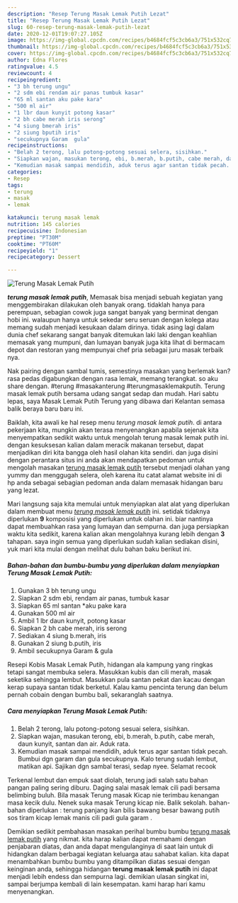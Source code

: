```yaml
---
description: "Resep Terung Masak Lemak Putih Lezat"
title: "Resep Terung Masak Lemak Putih Lezat"
slug: 60-resep-terung-masak-lemak-putih-lezat
date: 2020-12-01T19:07:27.105Z
image: https://img-global.cpcdn.com/recipes/b4684fcf5c3cb6a3/751x532cq70/terung-masak-lemak-putih-foto-resep-utama.jpg
thumbnail: https://img-global.cpcdn.com/recipes/b4684fcf5c3cb6a3/751x532cq70/terung-masak-lemak-putih-foto-resep-utama.jpg
cover: https://img-global.cpcdn.com/recipes/b4684fcf5c3cb6a3/751x532cq70/terung-masak-lemak-putih-foto-resep-utama.jpg
author: Edna Flores
ratingvalue: 4.5
reviewcount: 4
recipeingredient:
- "3 bh terung ungu"
- "2 sdm ebi rendam air panas tumbuk kasar"
- "65 ml santan aku pake kara"
- "500 ml air"
- "1 lbr daun kunyit potong kasar"
- "2 bh cabe merah iris serong"
- "4 siung bmerah iris"
- "2 siung bputih iris"
- "secukupnya Garam  gula"
recipeinstructions:
- "Belah 2 terong, lalu potong-potong sesuai selera, sisihkan."
- "Siapkan wajan, masukan terong, ebi, b.merah, b.putih, cabe merah, daun kunyit, santan dan air. Aduk rata."
- "Kemudian masak sampai mendidih, aduk terus agar santan tidak pecah. Bumbui dgn garam dan gula secukupnya. Kalo terung sudah lembut, matikan api. Sajikan dgn sambal terasi, sedap nyee. Selamat recook"
categories:
- Resep
tags:
- terung
- masak
- lemak

katakunci: terung masak lemak 
nutrition: 145 calories
recipecuisine: Indonesian
preptime: "PT30M"
cooktime: "PT60M"
recipeyield: "1"
recipecategory: Dessert

---
```



![Terung Masak Lemak Putih](https://img-global.cpcdn.com/recipes/b4684fcf5c3cb6a3/751x532cq70/terung-masak-lemak-putih-foto-resep-utama.jpg)

<b><i>terung masak lemak putih</i></b>, Memasak bisa menjadi sebuah kegiatan yang menggembirakan dilakukan oleh banyak orang. tidaklah hanya para perempuan, sebagian cowok juga sangat banyak yang berminat dengan hobi ini. walaupun hanya untuk sekedar seru seruan dengan kolega atau memang sudah menjadi kesukaan dalam dirinya. tidak asing lagi dalam dunia chef sekarang sangat banyak ditemukan laki laki dengan keahlian memasak yang mumpuni, dan lumayan banyak juga kita lihat di bermacam depot dan restoran yang mempunyai chef pria sebagai juru masak terbaik nya.

Nak pairing dengan sambal tumis, semestinya masakan yang berlemak kan? rasa pedas digabungkan dengan rasa lemak, memang terangkat. so aku share dengan. #terung #masakanterung #terungmasaklemakputih. Terung masak lemak putih bersama udang sangat sedap dan mudah. Hari sabtu lepas, saya Masak Lemak Putih Terung yang dibawa dari Kelantan semasa balik beraya baru baru ini.

Baiklah, kita awali ke hal resep menu <i>terung masak lemak putih</i>. di antara pekerjaan kita, mungkin akan terasa menyenangkan apabila sejenak kita menyempatkan sedikit waktu untuk mengolah terung masak lemak putih ini. dengan kesuksesan kalian dalam meracik makanan tersebut, dapat menjadikan diri kita bangga oleh hasil olahan kita sendiri. dan juga disini dengan perantara situs ini anda akan mendapatkan pedoman untuk mengolah masakan <u>terung masak lemak putih</u> tersebut menjadi olahan yang yummy dan menggugah selera, oleh karena itu catat alamat website ini di hp anda sebagai sebagian pedoman anda dalam memasak hidangan baru yang lezat.


Mari langsung saja kita memulai untuk menyiapkan alat alat yang diperlukan dalam membuat menu <u><i>terung masak lemak putih</i></u> ini. setidak tidaknya diperlukan <b>9</b> komposisi yang diperlukan untuk olahan ini. biar nantinya dapat membuahkan rasa yang lumayan dan sempurna. dan juga persiapkan waktu kita sedikit, karena kalian akan mengolahnya kurang lebih dengan <b>3</b> tahapan. saya ingin semua yang diperlukan sudah kalian sediakan disini, yuk mari kita mulai dengan melihat dulu bahan baku berikut ini.

<!--inarticleads1-->

##### Bahan-bahan dan bumbu-bumbu yang diperlukan dalam menyiapkan Terung Masak Lemak Putih:

1. Gunakan 3 bh terung ungu
1. Siapkan 2 sdm ebi, rendam air panas, tumbuk kasar
1. Siapkan 65 ml santan *aku pake kara
1. Gunakan 500 ml air
1. Ambil 1 lbr daun kunyit, potong kasar
1. Siapkan 2 bh cabe merah, iris serong
1. Sediakan 4 siung b.merah, iris
1. Gunakan 2 siung b.putih, iris
1. Ambil secukupnya Garam &amp; gula


Resepi Kobis Masak Lemak Putih, hidangan ala kampung yang ringkas tetapi sangat membuka selera. Masukkan kubis dan cili merah, masak seketika sehingga lembut. Masukkan pula santan pekat dan kacau dengan kerap supaya santan tidak berketul. Kalau kamu pencinta terung dan belum pernah cobain dengan bumbu bali, sekaranglah saatnya. 

<!--inarticleads2-->

##### Cara menyiapkan Terung Masak Lemak Putih:

1. Belah 2 terong, lalu potong-potong sesuai selera, sisihkan.
1. Siapkan wajan, masukan terong, ebi, b.merah, b.putih, cabe merah, daun kunyit, santan dan air. Aduk rata.
1. Kemudian masak sampai mendidih, aduk terus agar santan tidak pecah. Bumbui dgn garam dan gula secukupnya. Kalo terung sudah lembut, matikan api. Sajikan dgn sambal terasi, sedap nyee. Selamat recook


Terkenal lembut dan empuk saat diolah, terung jadi salah satu bahan pangan paling sering diburu. Daging salai masak lemak cili padi bersama belimbing buluh. Bila masak Terung masak Kicap nie terimbau kenangan masa kecik dulu. Nenek suka masak Terung kicap nie. Balik sekolah. bahan-bahan diperlukan : terung panjang ikan bilis bawang besar bawang putih sos tiram kicap lemak manis cili padi gula garam . 

Demikian sedikit pembahasan masakan perihal bumbu bumbu <u>terung masak lemak putih</u> yang nikmat. kita harap kalian dapat memahami dengan penjabaran diatas, dan anda dapat mengulanginya di saat lain untuk di hidangkan dalam berbagai kegiatan keluarga atau sahabat kalian. kita dapat menambahkan bumbu bumbu yang ditampilkan diatas sesuai dengan keinginan anda, sehingga hidangan <b>terung masak lemak putih</b> ini dapat menjadi lebih endess dan sempurna lagi. demikian ulasan singkat ini, sampai berjumpa kembali di lain kesempatan. kami harap hari kamu menyenangkan.
